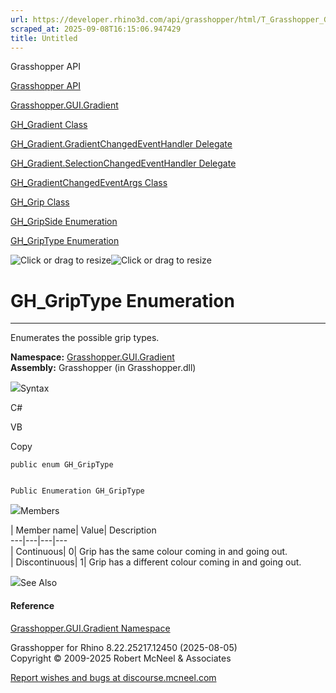 ```yaml
---
url: https://developer.rhino3d.com/api/grasshopper/html/T_Grasshopper_GUI_Gradient_GH_GripType.htm
scraped_at: 2025-09-08T16:15:06.947429
title: Untitled
---
```


Grasshopper API

[Grasshopper API](../html/723c01da-9986-4db2-8f53-6f3a7494df75.htm
"Grasshopper API")

[Grasshopper.GUI.Gradient](../html/N_Grasshopper_GUI_Gradient.htm
"Grasshopper.GUI.Gradient")

[GH_Gradient Class](../html/T_Grasshopper_GUI_Gradient_GH_Gradient.htm
"GH_Gradient Class")

[GH_Gradient.GradientChangedEventHandler
Delegate](../html/T_Grasshopper_GUI_Gradient_GH_Gradient_GradientChangedEventHandler.htm
"GH_Gradient.GradientChangedEventHandler Delegate")

[GH_Gradient.SelectionChangedEventHandler
Delegate](../html/T_Grasshopper_GUI_Gradient_GH_Gradient_SelectionChangedEventHandler.htm
"GH_Gradient.SelectionChangedEventHandler Delegate")

[GH_GradientChangedEventArgs
Class](../html/T_Grasshopper_GUI_Gradient_GH_GradientChangedEventArgs.htm
"GH_GradientChangedEventArgs Class")

[GH_Grip Class](../html/T_Grasshopper_GUI_Gradient_GH_Grip.htm "GH_Grip
Class")

[GH_GripSide Enumeration](../html/T_Grasshopper_GUI_Gradient_GH_GripSide.htm
"GH_GripSide Enumeration")

[GH_GripType Enumeration](../html/T_Grasshopper_GUI_Gradient_GH_GripType.htm
"GH_GripType Enumeration")

![Click or drag to resize](../icons/TocOpen.gif)![Click or drag to
resize](../icons/TocClose.gif)

# GH_GripType Enumeration  
  
---  
  
Enumerates the possible grip types.

**Namespace:** [Grasshopper.GUI.Gradient](N_Grasshopper_GUI_Gradient.htm)  
**Assembly:** Grasshopper (in Grasshopper.dll)

![](../icons/SectionExpanded.png)Syntax

C#

VB

Copy

    
    
    public enum GH_GripType
    
    
    Public Enumeration GH_GripType

![](../icons/SectionExpanded.png)Members

| Member name| Value| Description  
---|---|---|---  
| Continuous| 0|  Grip has the same colour coming in and going out.  
| Discontinuous| 1|  Grip has a different colour coming in and going out.  
  
![](../icons/SectionExpanded.png)See Also

#### Reference

[Grasshopper.GUI.Gradient Namespace](N_Grasshopper_GUI_Gradient.htm)

Grasshopper for Rhino 8.22.25217.12450 (2025-08-05)  
Copyright © 2009-2025 Robert McNeel & Associates

[Report wishes and bugs at
discourse.mcneel.com](https://discourse.mcneel.com/c/grasshopper)

